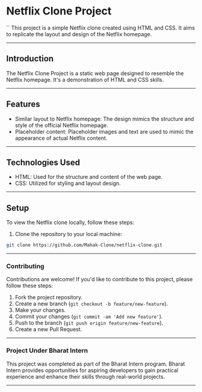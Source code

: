 # Netflix Clone Project

``
This project is a simple Netflix clone created using HTML and CSS. It aims to replicate the layout and design of the Netflix homepage.

---

## Introduction

The Netflix Clone Project is a static web page designed to resemble the Netflix homepage. It's a demonstration of HTML and CSS skills.

---

## Features

- Similar layout to Netflix homepage: The design mimics the structure and style of the official Netflix homepage.
- Placeholder content: Placeholder images and text are used to mimic the appearance of actual Netflix content.

---

## Technologies Used

- HTML: Used for the structure and content of the web page.
- CSS: Utilized for styling and layout design.

---

## Setup

To view the Netflix clone locally, follow these steps:

1. Clone the repository to your local machine:

```bash
git clone https://github.com/Mahak-Clone/netflix-clone.git
```

---

### **Contributing**

Contributions are welcome! If you'd like to contribute to this project, please follow these steps:

1. Fork the project repository.
2. Create a new branch (`git checkout -b feature/new-feature`).
3. Make your changes.
4. Commit your changes (`git commit -am 'Add new feature'`).
5. Push to the branch (`git push origin feature/new-feature`).
6. Create a new Pull Request.

---

### **Project Under Bharat Intern**

This project was completed as part of the Bharat Intern program. Bharat Intern provides opportunities for aspiring developers to gain practical experience and enhance their skills through real-world projects.

---
```
